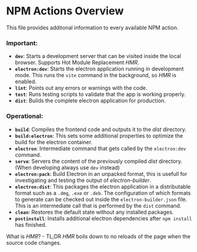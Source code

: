 # NPM Actions Overview

This file provides additonal information to every available NPM action.

### Important:

- **`dev`**: Starts a development server that can be visited inside the local browser. Supports Hot Module Replacement *HMR*.
- **`electron:dev`**: Starts the electron application running in development mode. This runs the `vite` command in the background, so *HMR* is enabled.
- **`lint`**: Points out any errors or warnings with the code.
- **`test`**: Runs testing scripts to validate that the app is working properly.
- **`dist`**: Builds the complete electron application for production.

### Operational:

- **`build`**: Compiles the frontend code and outputs it to the *dist* directory.
- **`build:electron`**: This sets some additional properties to optimize the build for the electron container.
- **`electron`**: Intermediate command that gets called by the `electron:dev` command.
- **`serve`**: Servers the content of the previously compiled *dist* directory. (When developing always use `dev` instead)
- **`electron:pack`**: Build Electron in an unpacked format, this is usefull for investigating and testing the output of *electron-builder*.
- **`electron:dist`**: This packages the electron application in a distributable format such as a `.dmg`, `.exe` or `.deb`. The configuration of which formats to generate can be checked out inside the `electron-builder.json` file. This is an intermediate call that is performed by the `dist` command.
- **`clean`**: Restores the default state without any installed packages.
- **`postinstall`**: Installs additional electron dependencies after `npm install` has finished.

What is *HMR*? - TL;DR *HMR* boils down to no reloads of the page when the source code changes.
